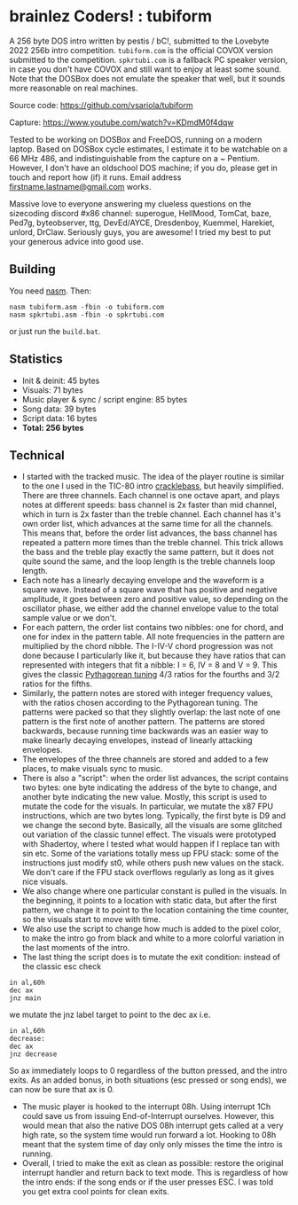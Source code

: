 # brainlez Coders! : tubiform

A 256 byte DOS intro written by pestis / bC!, submitted to the Lovebyte
2022 256b intro competition. `tubiform.com` is the official COVOX
version submitted to the competition. `spkrtubi.com` is a fallback PC
speaker version, in case you don't have COVOX and still want to enjoy at
least some sound. Note that the DOSBox does not emulate the speaker that
well, but it sounds more reasonable on real machines.

Source code: https://github.com/vsariola/tubiform

Capture: https://www.youtube.com/watch?v=KDmdM0f4dqw

Tested to be working on DOSBox and FreeDOS, running on a modern laptop.
Based on DOSBox cycle estimates, I estimate it to be watchable on a 66
MHz 486, and indistinguishable from the capture on a ~ Pentium. However,
I don't have an oldschool DOS machine; if you do, please get in touch
and report how (if) it runs. Email address firstname.lastname@gmail.com
works.

Massive love to everyone answering my clueless questions on the
sizecoding discord #x86 channel: superogue, HellMood, TomCat, baze,
Ped7g, byteobserver, ttg, DevEd/AYCE, Dresdenboy, Kuemmel, Harekiet,
unlord, DrClaw. Seriously guys, you are awesome! I tried my best to put
your generous advice into good use.

## Building

You need [nasm](https://nasm.us/). Then:

```
nasm tubiform.asm -fbin -o tubiform.com
nasm spkrtubi.asm -fbin -o spkrtubi.com
```

or just run the `build.bat`.

## Statistics

- Init & deinit: 45 bytes
- Visuals: 71 bytes
- Music player & sync / script engine: 85 bytes
- Song data: 39 bytes
- Script data: 16 bytes
- **Total: 256 bytes**

## Technical

- I started with the tracked music. The idea of the player routine is
  similar to the one I used in the TIC-80 intro
  [cracklebass](https://github.com/vsariola/cracklebass), but heavily
  simplified. There are three channels. Each channel is one octave
  apart, and plays notes at different speeds: bass channel is 2x faster
  than mid channel, which in turn is 2x faster than the treble channel.
  Each channel has it's own order list, which advances at the same time
  for all the channels. This means that, before the order list advances,
  the bass channel has repeated a pattern more times than the treble
  channel. This trick allows the bass and the treble play exactly the
  same pattern, but it does not quite sound the same, and the loop
  length is the treble channels loop length.
- Each note has a linearly decaying envelope and the waveform is a
  square wave. Instead of a square wave that has positive and negative
  amplitude, it goes between zero and positive value, so depending on
  the oscillator phase, we either add the channel envelope value to the
  total sample value or we don't.
- For each pattern, the order list contains two nibbles: one for chord,
  and one for index in the pattern table. All note frequencies in the
  pattern are multiplied by the chord nibble. The I-IV-V chord
  progression was not done because I particularly like it, but because
  they have ratios that can represented with integers that fit a nibble:
  I = 6, IV = 8 and V = 9. This gives the classic
  [Pythagorean tuning](https://en.wikipedia.org/wiki/Pythagorean_tuning)
  4/3 ratios for the fourths and 3/2 ratios for the fifths.
- Similarly, the pattern notes are stored with integer frequency values,
  with the ratios chosen according to the Pythagorean tuning. The
  patterns were packed so that they slightly overlap: the last note of
  one pattern is the first note of another pattern. The patterns are
  stored backwards, because running time backwards was an easier way to
  make linearly decaying envelopes, instead of linearly attacking
  envelopes.
- The envelopes of the three channels are stored and added to a few
  places, to make visuals sync to music.
- There is also a "script": when the order list advances, the script
  contains two bytes: one byte indicating the address of the byte to
  change, and another byte indicating the new value. Mostly, this script
  is used to mutate the code for the visuals. In particular, we mutate
  the x87 FPU instructions, which are two bytes long. Typically, the
  first byte is D9 and we change the second byte. Basically, all the
  visuals are some glitched out variation of the classic tunnel effect.
  The visuals were prototyped with Shadertoy, where I tested what would
  happen if I replace tan with sin etc. Some of the variations totally
  mess up FPU stack: some of the instructions just modify st0, while
  others push new values on the stack. We don't care if the FPU stack
  overflows regularly as long as it gives nice visuals.
- We also change where one particular constant is pulled in the visuals.
  In the beginning, it points to a location with static data, but after
  the first pattern, we change it to point to the location containing
  the time counter, so the visuals start to move with time.
- We also use the script to change how much is added to the pixel color,
  to make the intro go from black and white to a more colorful variation
  in the last moments of the intro.
- The last thing the script does is to mutate the exit condition:
  instead of the classic esc check
```
in al,60h
dec ax
jnz main
```
we mutate the jnz label target to point to the dec ax i.e.
```
in al,60h
decrease:
dec ax
jnz decrease
```
So ax immediately loops to 0 regardless of the button pressed, and the
intro exits. As an added bonus, in both situations (esc pressed or song
ends), we can now be sure that ax is 0.
- The music player is hooked to the interrupt 08h. Using interrupt 1Ch
  could save us from issuing End-of-Interrupt ourselves. However, this
  would mean that also the native DOS 08h interrupt gets called at a
  very high rate, so the system time would run forward a lot. Hooking to
  08h meant that the system time of day only only misses the time the
  intro is running.
- Overall, I tried to make the exit as clean as possible: restore the
  original interrupt handler and return back to text mode. This is
  regardless of how the intro ends: if the song ends or if the user
  presses ESC. I was told you get extra cool points for clean exits.
